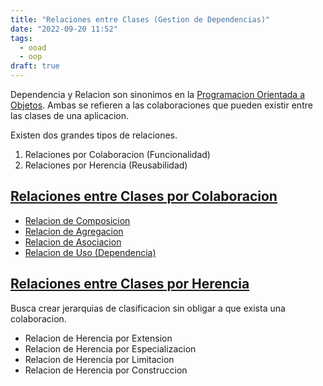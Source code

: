 ```yaml
---
title: "Relaciones entre Clases (Gestion de Dependencias)"
date: "2022-09-20 11:52"
tags: 
  - ooad
  - oop
draft: true
---
```

Dependencia y Relacion son sinonimos en la [Programacion Orientada a Objetos](notes/Programacion%20Orientada%20a%20Objetos.md). Ambas se refieren a las colaboraciones que pueden existir entre las clases de una aplicacion.

Existen dos grandes tipos de relaciones.
1. Relaciones por Colaboracion (Funcionalidad)
2. Relaciones por Herencia (Reusabilidad)

## [Relaciones entre Clases por Colaboracion](notes/Relaciones%20entre%20Clases%20por%20Colaboracion.md)
- [Relacion de Composicion](notes/Relacion%20de%20Composicion.md)
- [Relacion de Agregacion](notes/Relacion%20de%20Agregacion.md)
- [Relacion de Asociacion](notes/Relacion%20de%20Asociacion.md)
- [Relacion de Uso (Dependencia)](notes/Relacion%20de%20Uso%20(Dependencia).md)

## [Relaciones entre Clases por Herencia](notes/Relaciones%20entre%20Clases%20por%20Herencia.md)
Busca crear jerarquias de clasificacion sin obligar a que exista una colaboracion.
- Relacion de Herencia por Extension
- Relacion de Herencia por Especializacion
- Relacion de Herencia por Limitacion
- Relacion de Herencia por Construccion
